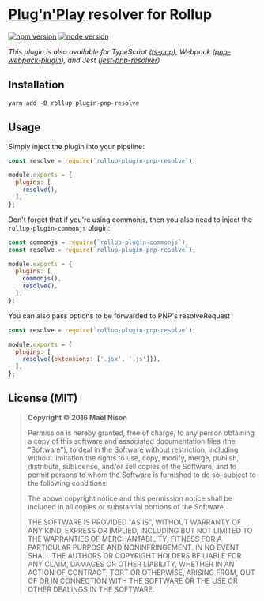 # [Plug'n'Play](https://github.com/yarnpkg/rfcs/pull/101) resolver for Rollup

[![npm version](https://img.shields.io/npm/v/rollup-plugin-pnp-resolve.svg)](https://www.npmjs.com/package/rollup-plugin-pnp-resolve)
[![node version](https://img.shields.io/node/v/rollup-plugin-pnp-resolve.svg)](https://www.npmjs.com/package/rollup-plugin-pnp-resolve)

*This plugin is also available for TypeScript ([ts-pnp](https://github.com/arcanis/ts-pnp)), Webpack ([pnp-webpack-plugin](https://github.com/arcanis/pnp-webpack-plugin)), and Jest ([jest-pnp-resolver](https://github.com/arcanis/jest-pnp-resolver))*

## Installation

```
yarn add -D rollup-plugin-pnp-resolve
```

## Usage

Simply inject the plugin into your pipeline:

```js
const resolve = require(`rollup-plugin-pnp-resolve`);

module.exports = {
  plugins: [
    resolve(),
  ],
};
```

Don't forget that if you're using commonjs, then you also need to inject the `rollup-plugin-commonjs` plugin:

```js
const commonjs = require(`rollup-plugin-commonjs`);
const resolve = require(`rollup-plugin-pnp-resolve`);

module.exports = {
  plugins: [
    commonjs(),
    resolve(),
  ],
};
```

You can also pass options to be forwarded to PNP's resolveRequest

```js
const resolve = require(`rollup-plugin-pnp-resolve`);

module.exports = {
  plugins: [
    resolve({extensions: ['.jsx', '.js']}),
  ],
};
```


## License (MIT)

> **Copyright © 2016 Maël Nison**
>
> Permission is hereby granted, free of charge, to any person obtaining a copy of this software and associated documentation files (the "Software"), to deal in the Software without restriction, including without limitation the rights to use, copy, modify, merge, publish, distribute, sublicense, and/or sell copies of the Software, and to permit persons to whom the Software is furnished to do so, subject to the following conditions:
>
> The above copyright notice and this permission notice shall be included in all copies or substantial portions of the Software.
>
> THE SOFTWARE IS PROVIDED "AS IS", WITHOUT WARRANTY OF ANY KIND, EXPRESS OR IMPLIED, INCLUDING BUT NOT LIMITED TO THE WARRANTIES OF MERCHANTABILITY, FITNESS FOR A PARTICULAR PURPOSE AND NONINFRINGEMENT. IN NO EVENT SHALL THE AUTHORS OR COPYRIGHT HOLDERS BE LIABLE FOR ANY CLAIM, DAMAGES OR OTHER LIABILITY, WHETHER IN AN ACTION OF CONTRACT, TORT OR OTHERWISE, ARISING FROM, OUT OF OR IN CONNECTION WITH THE SOFTWARE OR THE USE OR OTHER DEALINGS IN THE SOFTWARE.
